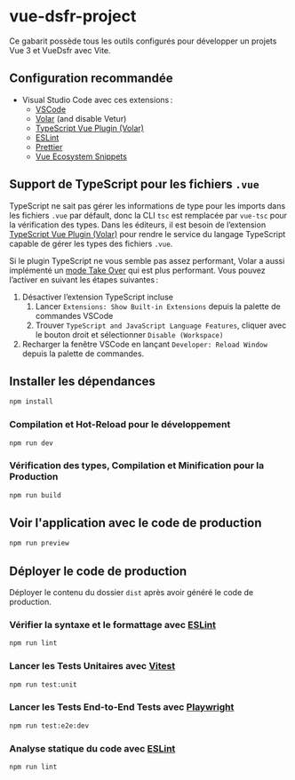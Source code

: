 # vue-dsfr-project

Ce gabarit possède tous les outils configurés pour développer un projets Vue 3 et VueDsfr avec Vite.

## Configuration recommandée

- Visual Studio Code avec ces extensions :
  - [VSCode](https://code.visualstudio.com/)
  - [Volar](https://marketplace.visualstudio.com/items?itemName=Vue.volar) (and disable Vetur)
  - [TypeScript Vue Plugin (Volar)](https://marketplace.visualstudio.com/items?itemName=Vue.vscode-typescript-vue-plugin)
  - [ESLint](https://marketplace.visualstudio.com/items?itemName=dbaeumer.vscode-eslint)
  - [Prettier](https://marketplace.visualstudio.com/items?itemName=esbenp.prettier-vscode)
  - [Vue Ecosystem Snippets](https://marketplace.visualstudio.com/items?itemName=matijao.vue-nuxt-snippets)

## Support de TypeScript pour les fichiers `.vue`

TypeScript ne sait pas gérer les informations de type pour les imports dans les fichiers `.vue` par défault, donc la CLI `tsc` est remplacée par `vue-tsc` pour la vérification des types. Dans les éditeurs, il est besoin de l’extension [TypeScript Vue Plugin (Volar)](https://marketplace.visualstudio.com/items?itemName=Vue.vscode-typescript-vue-plugin) pour rendre le service du langage TypeScript capable de gérer les types des fichiers `.vue`.

Si le plugin TypeScript ne vous semble pas assez performant, Volar a aussi implémenté un [mode Take Over](https://github.com/johnsoncodehk/volar/discussions/471#discussioncomment-1361669) qui est plus performant. Vous pouvez l’activer en suivant les étapes suivantes :

1. Désactiver l’extension TypeScript incluse
    1) Lancer `Extensions: Show Built-in Extensions` depuis la palette de commandes VSCode
    2) Trouver `TypeScript and JavaScript Language Features`, cliquer avec le bouton droit et sélectionner `Disable (Workspace)`
2. Recharger la fenêtre VSCode en lançant `Developer: Reload Window` depuis la palette de commandes.

## Installer les dépendances

```sh
npm install
```

### Compilation et Hot-Reload pour le développement

```sh
npm run dev
```

### Vérification des types, Compilation et Minification pour la Production

```sh
npm run build
```

## Voir l'application avec le code de production

```sh
npm run preview
```

## Déployer le code de production

Déployer le contenu du dossier `dist` après avoir généré le code de production.

### Vérifier la syntaxe et le formattage avec [ESLint](https://eslint.org/)

```sh
npm run lint
```

### Lancer les Tests Unitaires avec [Vitest](https://vitest.dev/)

```sh
npm run test:unit
```

### Lancer les Tests End-to-End Tests avec [Playwright](https://playwright.dev/)

```sh
npm run test:e2e:dev
```

### Analyse statique du code avec [ESLint](https://eslint.org/)

```sh
npm run lint
```
